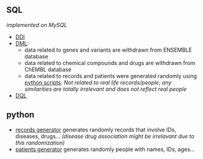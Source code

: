 ## SQL

*implemented on MySQL*
* [DDl](./DDL.sql)
* [DML](./DML.sql):
  * data related to genes and variants are withdrawn from ENSEMBLE database
  * data related to chemical compounds and drugs are withdrawn from ChEMBL database
  * data related to records and patients were generated randomly using [python scripts](#python). *Not related to real life records/people; any similarities are totally irrelevant and does not reflect real people*
* [DQL](./DQL.sql)

## python

* [records generator](./record.py) generates randomly records that involve IDs, diseases, drugs... *(disease drug association might be irrelavant due to this randomization)*
* [patients generator](./patient.py) generates randomly people with names, IDs, ages...
